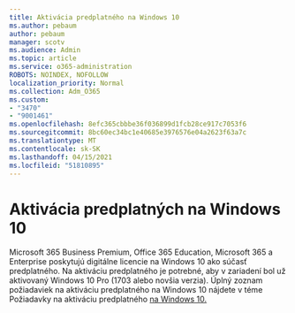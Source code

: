 ```yaml
---
title: Aktivácia predplatného na Windows 10
ms.author: pebaum
author: pebaum
manager: scotv
ms.audience: Admin
ms.topic: article
ms.service: o365-administration
ROBOTS: NOINDEX, NOFOLLOW
localization_priority: Normal
ms.collection: Adm_O365
ms.custom:
- "3470"
- "9001461"
ms.openlocfilehash: 8efc365cbbbe36f036899d1fcb28ce917c7053f6
ms.sourcegitcommit: 8bc60ec34bc1e40685e3976576e04a2623f63a7c
ms.translationtype: MT
ms.contentlocale: sk-SK
ms.lasthandoff: 04/15/2021
ms.locfileid: "51810895"
---
```

# <a name="activating-windows-10-subscriptions"></a>Aktivácia predplatných na Windows 10

Microsoft 365 Business Premium, Office 365 Education, Microsoft 365 a Enterprise poskytujú digitálne licencie na Windows 10 ako súčasť predplatného. Na aktiváciu predplatného je potrebné, aby v zariadení bol už aktivovaný Windows 10 Pro (1703 alebo novšia verzia). Úplný zoznam požiadaviek na aktiváciu predplatného na Windows 10 nájdete v téme Požiadavky na aktiváciu predplatného [na Windows 10.](https://docs.microsoft.com/windows/deployment/windows-10-subscription-activation#requirements)
